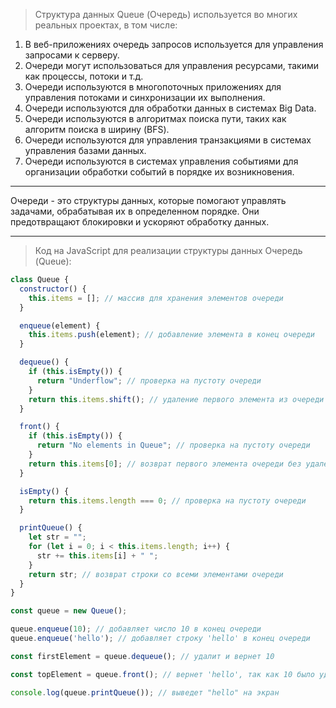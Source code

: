 > Структура данных Queue (Очередь) используется во многих реальных проектах, в том числе:

1. В веб-приложениях очередь запросов используется для управления запросами к серверу.
2. Очереди могут использоваться для управления ресурсами, такими как процессы, потоки и т.д.
3. Очереди используются в многопоточных приложениях для управления потоками и синхронизации их выполнения.
4. Очереди используются для обработки данных в системах Big Data.
5. Очереди используются в алгоритмах поиска пути, таких как алгоритм поиска в ширину (BFS).
6. Очереди используются для управления транзакциями в системах управления базами данных.
7. Очереди используются в системах управления событиями для организации обработки событий в порядке их возникновения.

---

Очереди - это структуры данных, которые помогают управлять задачами, обрабатывая их в определенном порядке. Они предотвращают блокировки и ускоряют обработку данных.

---

> Код на JavaScript для реализации структуры данных Очередь (Queue):

```JavaScript
class Queue {
  constructor() {
    this.items = []; // массив для хранения элементов очереди
  }

  enqueue(element) {
    this.items.push(element); // добавление элемента в конец очереди
  }

  dequeue() {
    if (this.isEmpty()) {
      return "Underflow"; // проверка на пустоту очереди
    }
    return this.items.shift(); // удаление первого элемента из очереди
  }

  front() {
    if (this.isEmpty()) {
      return "No elements in Queue"; // проверка на пустоту очереди
    }
    return this.items[0]; // возврат первого элемента очереди без удаления
  }

  isEmpty() {
    return this.items.length === 0; // проверка на пустоту очереди
  }

  printQueue() {
    let str = "";
    for (let i = 0; i < this.items.length; i++) {
      str += this.items[i] + " ";
    }
    return str; // возврат строки со всеми элементами очереди
  }
}
```

```JavaScript
const queue = new Queue();

queue.enqueue(10); // добавляет число 10 в конец очереди
queue.enqueue('hello'); // добавляет строку 'hello' в конец очереди

const firstElement = queue.dequeue(); // удалит и вернет 10

const topElement = queue.front(); // вернет 'hello', так как 10 было удалено из очереди ранее

console.log(queue.printQueue()); // выведет "hello" на экран
```